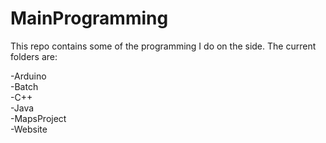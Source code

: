 MainProgramming
===============

This repo contains some of the programming I do on the side. The current folders are:

-Arduino <br>
-Batch <br>
-C++ <br>
-Java <br>
-MapsProject <br>
-Website <br>
